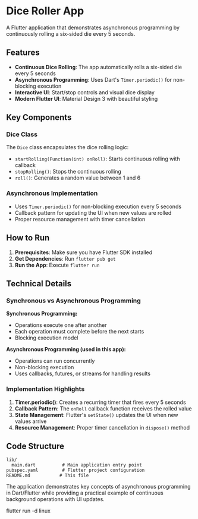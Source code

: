 # Dice Roller App

A Flutter application that demonstrates asynchronous programming by continuously rolling a six-sided die every 5 seconds.

## Features

- **Continuous Dice Rolling**: The app automatically rolls a six-sided die every 5 seconds
- **Asynchronous Programming**: Uses Dart's `Timer.periodic()` for non-blocking execution
- **Interactive UI**: Start/stop controls and visual dice display
- **Modern Flutter UI**: Material Design 3 with beautiful styling

## Key Components

### Dice Class
The `Dice` class encapsulates the dice rolling logic:
- `startRolling(Function(int) onRoll)`: Starts continuous rolling with callback
- `stopRolling()`: Stops the continuous rolling
- `roll()`: Generates a random value between 1 and 6

### Asynchronous Implementation
- Uses `Timer.periodic()` for non-blocking execution every 5 seconds
- Callback pattern for updating the UI when new values are rolled
- Proper resource management with timer cancellation

## How to Run

1. **Prerequisites**: Make sure you have Flutter SDK installed
2. **Get Dependencies**: Run `flutter pub get`
3. **Run the App**: Execute `flutter run`

## Technical Details

### Synchronous vs Asynchronous Programming

**Synchronous Programming:**
- Operations execute one after another
- Each operation must complete before the next starts
- Blocking execution model

**Asynchronous Programming (used in this app):**
- Operations can run concurrently
- Non-blocking execution
- Uses callbacks, futures, or streams for handling results

### Implementation Highlights

1. **Timer.periodic()**: Creates a recurring timer that fires every 5 seconds
2. **Callback Pattern**: The `onRoll` callback function receives the rolled value
3. **State Management**: Flutter's `setState()` updates the UI when new values arrive
4. **Resource Management**: Proper timer cancellation in `dispose()` method

## Code Structure

```
lib/
  main.dart          # Main application entry point
pubspec.yaml         # Flutter project configuration
README.md           # This file
```

The application demonstrates key concepts of asynchronous programming in Dart/Flutter while providing a practical example of continuous background operations with UI updates. 

flutter run -d linux